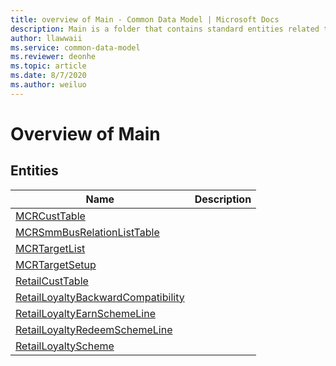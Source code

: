 ```yaml
---
title: overview of Main - Common Data Model | Microsoft Docs
description: Main is a folder that contains standard entities related to the Common Data Model.
author: llawwaii
ms.service: common-data-model
ms.reviewer: deonhe
ms.topic: article
ms.date: 8/7/2020
ms.author: weiluo
---
```


# Overview of Main


## Entities

|Name|Description|
|---|---|
|[MCRCustTable](MCRCustTable.md)||
|[MCRSmmBusRelationListTable](MCRSmmBusRelationListTable.md)||
|[MCRTargetList](MCRTargetList.md)||
|[MCRTargetSetup](MCRTargetSetup.md)||
|[RetailCustTable](RetailCustTable.md)||
|[RetailLoyaltyBackwardCompatibility](RetailLoyaltyBackwardCompatibility.md)||
|[RetailLoyaltyEarnSchemeLine](RetailLoyaltyEarnSchemeLine.md)||
|[RetailLoyaltyRedeemSchemeLine](RetailLoyaltyRedeemSchemeLine.md)||
|[RetailLoyaltyScheme](RetailLoyaltyScheme.md)||
